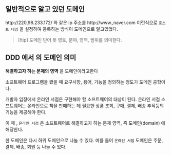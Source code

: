 ## 일반적으로 알고 있던 도메인

http://220,96.233.172/ 와 같은 ip 주소를 http://www.,naver.com 이런식으로 `호스트 네임` 을 설정하여 등록하는 방식이 도메인으로 알고있었다.

>[!tip] 도메인 단어 뜻
> 영토, 분야, 영역, 범위를 의미한다.

## DDD 에서 의 도메인 의미

**해결하고자 하는 문제의 영역** 을 도메인이라고한다

소프트웨어 프로그램을 봤을 때 요구사항, 용어, 기능을 정의하는 정도가 도메인 공학이다.

개발자 입장에서 온라인 서점은 구현해야 할 소프트웨어의 대상이 된다.
온라인 서점 소프트웨어는 온라인으로 책을 판매하는 데 필요한 상품 조회, 구매, 결제, 배송 추적등의 기능을 제공해야 한다.

이 때 , `온라인 서점` 은 소프트웨어로 해결하고자 하는 문제 영역, 즉 도메인(domain) 에 해당한다.

한 도메인은 다시 하위 도메인으로 나눌 수 있다. 예를 들어 `온라인 서점` 도메인은 주문, 결제, 배송, 회원 등 나눌 수 있다.



